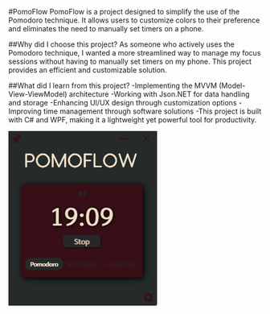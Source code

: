 #PomoFlow
PomoFlow is a project designed to simplify the use of the Pomodoro technique. It allows users to customize colors to their preference and eliminates the need to manually set timers on a phone.

##Why did I choose this project?
As someone who actively uses the Pomodoro technique, I wanted a more streamlined way to manage my focus sessions without having to manually set timers on my phone. This project provides an efficient and customizable solution.

##What did I learn from this project?
-Implementing the MVVM (Model-View-ViewModel) architecture
-Working with Json.NET for data handling and storage
-Enhancing UI/UX design through customization options
-Improving time management through software solutions
-This project is built with C# and WPF, making it a lightweight yet powerful tool for productivity.

![First Screenshot](Img/PomoFlowSS01.png)
